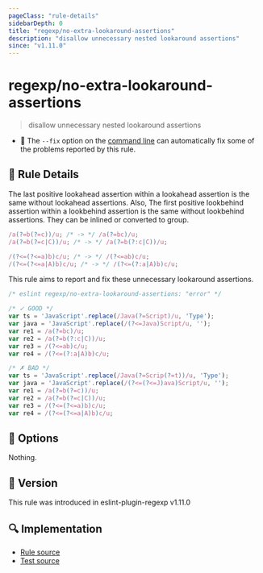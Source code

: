 ```yaml
---
pageClass: "rule-details"
sidebarDepth: 0
title: "regexp/no-extra-lookaround-assertions"
description: "disallow unnecessary nested lookaround assertions"
since: "v1.11.0"
---
```

# regexp/no-extra-lookaround-assertions

> disallow unnecessary nested lookaround assertions

- :wrench: The `--fix` option on the [command line](https://eslint.org/docs/user-guide/command-line-interface#fixing-problems) can automatically fix some of the problems reported by this rule.

## :book: Rule Details

The last positive lookahead assertion within a lookahead assertion is the same without lookahead assertions.
Also, The first positive lookbehind assertion within a lookbehind assertion is the same without lookbehind assertions.
They can be inlined or converted to group.

```js
/a(?=b(?=c))/u; /* -> */ /a(?=bc)/u;
/a(?=b(?=c|C))/u; /* -> */ /a(?=b(?:c|C))/u;

/(?<=(?<=a)b)c/u; /* -> */ /(?<=ab)c/u;
/(?<=(?<=a|A)b)c/u; /* -> */ /(?<=(?:a|A)b)c/u;
```

This rule aims to report and fix these unnecessary lookaround assertions.

<eslint-code-block fix>

```js
/* eslint regexp/no-extra-lookaround-assertions: "error" */

/* ✓ GOOD */
var ts = 'JavaScript'.replace(/Java(?=Script)/u, 'Type');
var java = 'JavaScript'.replace(/(?<=Java)Script/u, '');
var re1 = /a(?=bc)/u;
var re2 = /a(?=b(?:c|C))/u;
var re3 = /(?<=ab)c/u;
var re4 = /(?<=(?:a|A)b)c/u;

/* ✗ BAD */
var ts = 'JavaScript'.replace(/Java(?=Scrip(?=t))/u, 'Type');
var java = 'JavaScript'.replace(/(?<=(?<=J)ava)Script/u, '');
var re1 = /a(?=b(?=c))/u;
var re2 = /a(?=b(?=c|C))/u;
var re3 = /(?<=(?<=a)b)c/u;
var re4 = /(?<=(?<=a|A)b)c/u;
```

</eslint-code-block>

## :wrench: Options

Nothing.

## :rocket: Version

This rule was introduced in eslint-plugin-regexp v1.11.0

## :mag: Implementation

- [Rule source](https://github.com/ota-meshi/eslint-plugin-regexp/blob/master/lib/rules/no-extra-lookaround-assertions.ts)
- [Test source](https://github.com/ota-meshi/eslint-plugin-regexp/blob/master/tests/lib/rules/no-extra-lookaround-assertions.ts)
